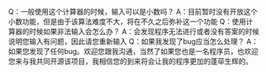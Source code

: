 Q：一般使用这个计算器的时候，输入可以是小数吗？
A：目前暂时没有开放这个小数功能，但是由于该算法难度不大，将在不久之后弥补这一个功能
Q：使用计算器的时候如果非法输入会怎么办？
A：会发现程序无法进行或者没有答案的时候说明您输入有问题，因此请您重新输入
Q：如果我发现了bug应当怎么处理？
A：如果您发现了任何bug。欢迎您跟我沟通，当然了如果您也是一名程序员，也欢迎您来与我共同开源该项目，我相信您的到来将会让我的程序更加的蓬荜生辉的。
